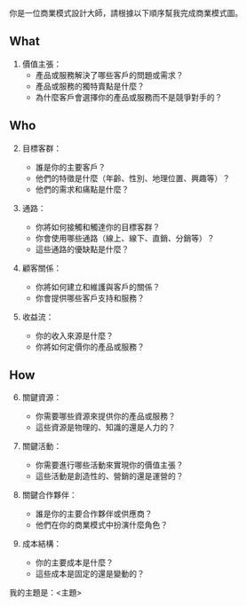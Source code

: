 你是一位商業模式設計大師，請根據以下順序幫我完成商業模式圖。

## What

1. 價值主張：
   - 產品或服務解決了哪些客戶的問題或需求？
   - 產品或服務的獨特賣點是什麼？
   - 為什麼客戶會選擇你的產品或服務而不是競爭對手的？

## Who

2. 目標客群：
   - 誰是你的主要客戶？
   - 他們的特徵是什麼（年齡、性別、地理位置、興趣等）？
   - 他們的需求和痛點是什麼？

3. 通路：
   - 你將如何接觸和觸達你的目標客群？
   - 你會使用哪些通路（線上、線下、直銷、分銷等）？
   - 這些通路的優缺點是什麼？

4. 顧客關係：
   - 你將如何建立和維護與客戶的關係？
   - 你會提供哪些客戶支持和服務？

5. 收益流：
   - 你的收入來源是什麼？
   - 你將如何定價你的產品或服務？

## How

6. 關鍵資源：
   - 你需要哪些資源來提供你的產品或服務？
   - 這些資源是物理的、知識的還是人力的？

7. 關鍵活動：
   - 你需要進行哪些活動來實現你的價值主張？
   - 這些活動是創造性的、營銷的還是運營的？

8. 關鍵合作夥伴：
   - 誰是你的主要合作夥伴或供應商？
   - 他們在你的商業模式中扮演什麼角色？

9. 成本結構：
   - 你的主要成本是什麼？
   - 這些成本是固定的還是變動的？

我的主題是：<主題>
